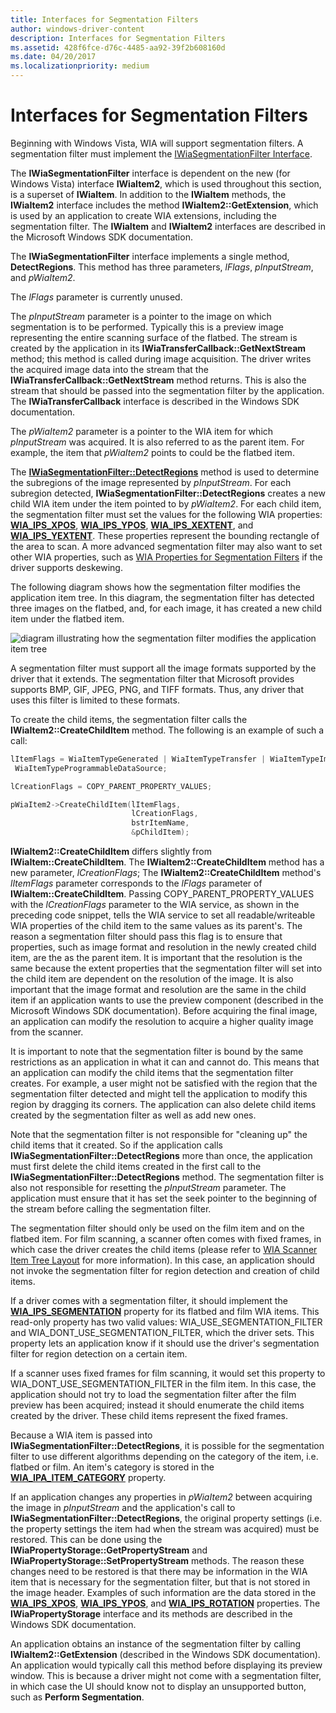 ```yaml
---
title: Interfaces for Segmentation Filters
author: windows-driver-content
description: Interfaces for Segmentation Filters
ms.assetid: 428f6fce-d76c-4485-aa92-39f2b608160d
ms.date: 04/20/2017
ms.localizationpriority: medium
---
```


# Interfaces for Segmentation Filters





Beginning with Windows Vista, WIA will support segmentation filters. A segmentation filter must implement the [IWiaSegmentationFilter Interface](https://msdn.microsoft.com/library/windows/hardware/ff545035).

The **IWiaSegmentationFilter** interface is dependent on the new (for Windows Vista) interface **IWiaItem2**, which is used throughout this section, is a superset of **IWiaItem**. In addition to the **IWiaItem** methods, the **IWiaItem2** interface includes the method **IWiaItem2::GetExtension**, which is used by an application to create WIA extensions, including the segmentation filter. The **IWiaItem** and **IWiaItem2** interfaces are described in the Microsoft Windows SDK documentation.

The **IWiaSegmentationFilter** interface implements a single method, **DetectRegions**. This method has three parameters, *lFlags*, *pInputStream*, and *pWiaItem2*.

The *lFlags* parameter is currently unused.

The *pInputStream* parameter is a pointer to the image on which segmentation is to be performed. Typically this is a preview image representing the entire scanning surface of the flatbed. The stream is created by the application in its **IWiaTransferCallback::GetNextStream** method; this method is called during image acquisition. The driver writes the acquired image data into the stream that the **IWiaTransferCallback::GetNextStream** method returns. This is also the stream that should be passed into the segmentation filter by the application. The **IWiaTransferCallback** interface is described in the Windows SDK documentation.

The *pWiaItem2* parameter is a pointer to the WIA item for which *pInputStream* was acquired. It is also referred to as the parent item. For example, the item that *pWiaItem2* points to could be the flatbed item.

The [**IWiaSegmentationFilter::DetectRegions**](https://msdn.microsoft.com/library/windows/hardware/ff545030) method is used to determine the subregions of the image represented by *pInputStream*. For each subregion detected, **IWiaSegmentationFilter::DetectRegions** creates a new child WIA item under the item pointed to by *pWiaItem2*. For each child item, the segmentation filter must set the values for the following WIA properties: [**WIA\_IPS\_XPOS**](https://msdn.microsoft.com/library/windows/hardware/ff552663), [**WIA\_IPS\_YPOS**](https://msdn.microsoft.com/library/windows/hardware/ff552671), [**WIA\_IPS\_XEXTENT**](https://msdn.microsoft.com/library/windows/hardware/ff552661), and [**WIA\_IPS\_YEXTENT**](https://msdn.microsoft.com/library/windows/hardware/ff552669). These properties represent the bounding rectangle of the area to scan. A more advanced segmentation filter may also want to set other WIA properties, such as [WIA Properties for Segmentation Filters](wia-properties-for-segmentation-filters.md) if the driver supports deskewing.

The following diagram shows how the segmentation filter modifies the application item tree. In this diagram, the segmentation filter has detected three images on the flatbed, and, for each image, it has created a new child item under the flatbed item.

![diagram illustrating how the segmentation filter modifies the application item tree](images/art-segmentation2.png)

A segmentation filter must support all the image formats supported by the driver that it extends. The segmentation filter that Microsoft provides supports BMP, GIF, JPEG, PNG, and TIFF formats. Thus, any driver that uses this filter is limited to these formats.

To create the child items, the segmentation filter calls the **IWiaItem2::CreateChildItem** method. The following is an example of such a call:

```cpp
lItemFlags = WiaItemTypeGenerated | WiaItemTypeTransfer | WiaItemTypeImage | WiaItemTypeFile |
 WiaItemTypeProgrammableDataSource;

lCreationFlags = COPY_PARENT_PROPERTY_VALUES;

pWiaItem2->CreateChildItem(lItemFlags,
                           lCreationFlags,
                           bstrItemName,
                           &pChildItem);
```

**IWiaItem2::CreateChildItem** differs slightly from **IWiaItem::CreateChildItem**. The **IWiaItem2::CreateChildItem** method has a new parameter, *lCreationFlags*; The **IWiaItem2::CreateChildItem** method's *lItemFlags* parameter corresponds to the *lFlags* parameter of **IWiaItem::CreateChildItem**. Passing COPY\_PARENT\_PROPERTY\_VALUES with the *lCreationFlags* parameter to the WIA service, as shown in the preceding code snippet, tells the WIA service to set all readable/writeable WIA properties of the child item to the same values as its parent's. The reason a segmentation filter should pass this flag is to ensure that properties, such as image format and resolution in the newly created child item, are the as the parent item. It is important that the resolution is the same because the extent properties that the segmentation filter will set into the child item are dependent on the resolution of the image. It is also important that the image format and resolution are the same in the child item if an application wants to use the preview component (described in the Microsoft Windows SDK documentation). Before acquiring the final image, an application can modify the resolution to acquire a higher quality image from the scanner.

It is important to note that the segmentation filter is bound by the same restrictions as an application in what it can and cannot do. This means that an application can modify the child items that the segmentation filter creates. For example, a user might not be satisfied with the region that the segmentation filter detected and might tell the application to modify this region by dragging its corners. The application can also delete child items created by the segmentation filter as well as add new ones.

Note that the segmentation filter is not responsible for "cleaning up" the child items that it created. So if the application calls **IWiaSegmentationFilter::DetectRegions** more than once, the application must first delete the child items created in the first call to the **IWiaSegmentationFilter::DetectRegions** method. The segmentation filter is also not responsible for resetting the *pInputStream* parameter. The application must ensure that it has set the seek pointer to the beginning of the stream before calling the segmentation filter.

The segmentation filter should only be used on the film item and on the flatbed item. For film scanning, a scanner often comes with fixed frames, in which case the driver creates the child items (please refer to [WIA Scanner Item Tree Layout](wia-scanner-item-tree-layout.md) for more information). In this case, an application should not invoke the segmentation filter for region detection and creation of child items.

If a driver comes with a segmentation filter, it should implement the [**WIA\_IPS\_SEGMENTATION**](https://msdn.microsoft.com/library/windows/hardware/ff552649) property for its flatbed and film WIA items. This read-only property has two valid values: WIA\_USE\_SEGMENTATION\_FILTER and WIA\_DONT\_USE\_SEGMENTATION\_FILTER, which the driver sets. This property lets an application know if it should use the driver's segmentation filter for region detection on a certain item.

If a scanner uses fixed frames for film scanning, it would set this property to WIA\_DONT\_USE\_SEGMENTATION\_FILTER in the film item. In this case, the application should not try to load the segmentation filter after the film preview has been acquired; instead it should enumerate the child items created by the driver. These child items represent the fixed frames.

Because a WIA item is passed into **IWiaSegmentationFilter::DetectRegions**, it is possible for the segmentation filter to use different algorithms depending on the category of the item, i.e. flatbed or film. An item's category is stored in the [**WIA\_IPA\_ITEM\_CATEGORY**](https://msdn.microsoft.com/library/windows/hardware/ff551581) property.

If an application changes any properties in *pWiaItem2* between acquiring the image in *pInputStream* and the application's call to **IWiaSegmentationFilter::DetectRegions**, the original property settings (i.e. the property settings the item had when the stream was acquired) must be restored. This can be done using the **IWiaPropertyStorage::GetPropertyStream** and **IWiaPropertyStorage::SetPropertyStream** methods. The reason these changes need to be restored is that there may be information in the WIA item that is necessary for the segmentation filter, but that is not stored in the image header. Examples of such information are the data stored in the [**WIA\_IPS\_XPOS**](https://msdn.microsoft.com/library/windows/hardware/ff552663), [**WIA\_IPS\_YPOS**](https://msdn.microsoft.com/library/windows/hardware/ff552671), and [**WIA\_IPS\_ROTATION**](https://msdn.microsoft.com/library/windows/hardware/ff552648) properties. The **IWiaPropertyStorage** interface and its methods are described in the Windows SDK documentation.

An application obtains an instance of the segmentation filter by calling **IWiaItem2::GetExtension** (described in the Windows SDK documentation). An application would typically call this method before displaying its preview window. This is because a driver might not come with a segmentation filter, in which case the UI should know not to display an unsupported button, such as **Perform Segmentation**.

 

 




